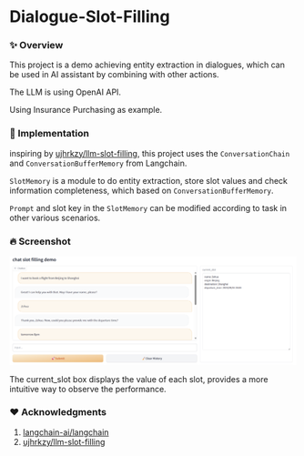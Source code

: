 # Dialogue-Slot-Filling


### ✨ Overview

This project is a demo achieving entity extraction in dialogues, which can be used in AI assistant by combining with other actions.

The LLM is using OpenAI API.

Using Insurance Purchasing as example.



### 📑 Implementation

inspiring by  [ujhrkzy/llm-slot-filling](https://github.com/ujhrkzy/llm-slot-filling), this project uses the `ConversationChain` and `ConversationBufferMemory` from Langchain. 

`SlotMemory` is a module to do entity extraction, store slot values and check information completeness, which based on `ConversationBufferMemory`.

`Prompt` and slot key in the `SlotMemory` can be modified according to task  in other various scenarios.



### 🔥 Screenshot

![demo](doc/demo.png)

The current_slot box displays the value of each slot, provides a more intuitive way to observe the performance.



### ❤️ Acknowledgments

1. [langchain-ai/langchain](https://github.com/langchain-ai/langchain)
2. [ujhrkzy/llm-slot-filling](https://github.com/ujhrkzy/llm-slot-filling)
